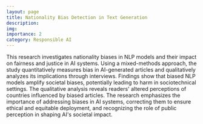 ```yaml
---
layout: page
title: Nationality Bias Detection in Text Generation
description: 
img: 
importance: 2
category: Responsible AI
---
```


This research investigates nationality biases in NLP models and their impact on fairness and justice in AI systems. Using a mixed-methods approach, the study quantitatively measures bias in AI-generated articles and qualitatively analyzes its implications through interviews. Findings show that biased NLP models amplify societal biases, potentially leading to harm in sociotechnical settings. The qualitative analysis reveals readers' altered perceptions of countries influenced by biased articles. The research emphasizes the importance of addressing biases in AI systems, correcting them to ensure ethical and equitable deployment, and recognizing the role of public perception in shaping AI's societal impact.